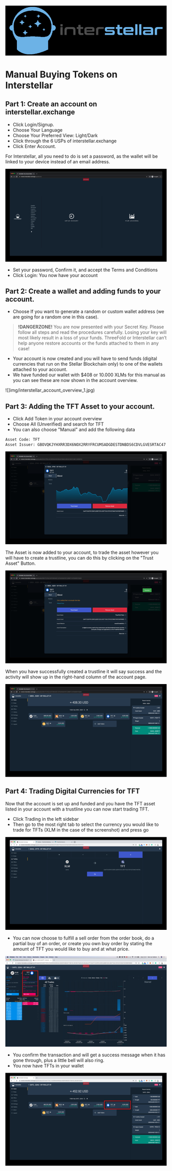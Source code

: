 ![image](img/interstellar_logo.jpg)

# Manual Buying Tokens on Interstellar

## Part 1: Create an account on interstellar.exchange

- Click Login/Signup.
- Choose Your Language
- Choose Your Preferred View: Light/Dark
- Click through the 6 USPs of interstellar.exchange
- Click Enter Account.

For Interstellar, all you need to do is set a password, as the wallet will be linked to your device instead of an email address.

![](img/interstellar_enter_account.jpg)

- Set your password, Confirm it, and accept the Terms and Conditions
- Click Login: You now have your account

## Part 2: Create a wallet and adding funds to your account.

- Choose If you want to generate a random or custom wallet address (we are going for a random one in this case).
> **!DANGERZONE!** You are now presented with your Secret Key. Please follow all steps and read the procedures carefully.  Losing your key will most likely result in a loss of your funds. ThreeFold or Interstellar can’t help anyone restore accounts or the funds attached to them in any case!

- Your account is now created and you will have to send funds (digital currencies that run on the Stellar Blockchain only) to one of the wallets attached to your account.
- We have funded our wallet with $408 or 10.000 XLMs for this manual as you can see these are now shown in the account overview.

![]img/interstellar_account_overview_1.jpg)

## Part 3: Adding the TFT Asset to your account.

- Click Add Token in your account overview
- Choose All (Unverified) and search for TFT
- You can also choose "Manual" and add the following data 

```
Asset Code: TFT
Asset Issuer: GBOVQKJYHXRR3DX6NOX2RRYFRCUMSADGDESTDNBDS6CDVLGVESRTAC47
```

![](img/interstellar_add_asset.jpg)

The Asset is now added to your account, to trade the asset however you will have to create a trustline, you can do this by clicking on the "Trust Asset" Button.

![image](img/interstellar_trust_asset.jpg)

When you have successfully created a trustline it will say success and the activity will show up in the right-hand column of the account page.

![image](img/interstellar_account_overview_2.jpg)

## Part 4: Trading Digital Currencies for TFT

Now that the account is set up and funded and you have the TFT asset listed in your account with a trustline you can now start trading TFT.

- Click Trading in the left sidebar
- Then go to the most right tab to select the currency you would like to trade for TFTs (XLM in the case of the screenshot) and press go

![image](img/interstellar_trade_xlm_tft.jpg)

- You can now choose to fulfill a sell order from the order book, do a partial buy of an order,  or create you own buy order by stating the amount of TFT you would like to buy and at what price. 

![image](img/interstellar_trade_1.jpg)

- You confirm the transaction and will get a success message when it has gone through, plus a little bell will also ring.
- You now have TFTs in your wallet

![image](img/interstellar_account_overview_3.jpg)


